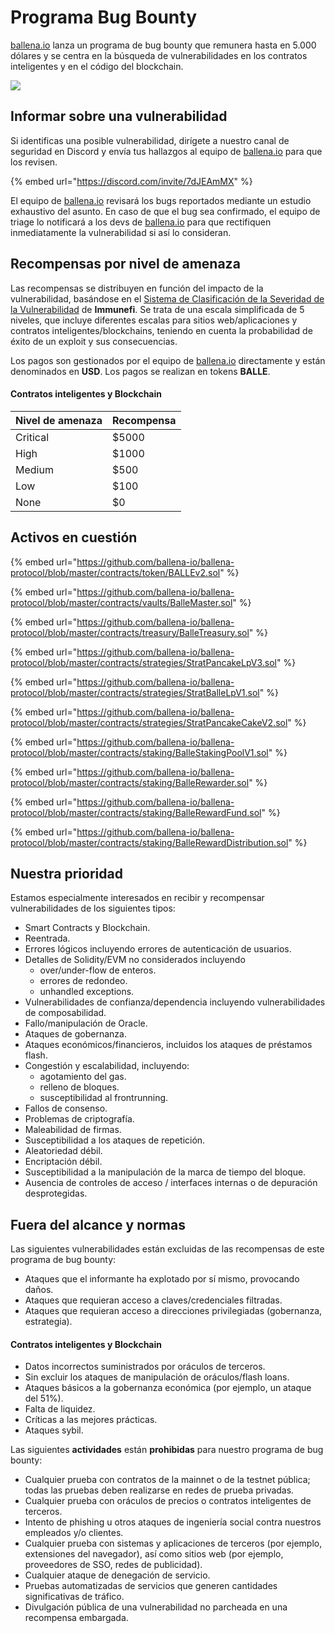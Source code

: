 # Programa Bug Bounty

[ballena.io](https://ballena.io/) lanza un programa de bug bounty que remunera hasta en 5.000 dólares y se centra en la búsqueda de vulnerabilidades en los contratos inteligentes y en el código del blockchain.



![](https://cdn-images-1.medium.com/max/800/1*Wb-OXpMQ1E9SbIxANDrFcQ.png)

## **Informar sobre una vulnerabilidad**

Si identificas una posible vulnerabilidad, dirígete a nuestro canal de seguridad en Discord y envía tus hallazgos al equipo de [ballena.io](https://ballena.io/) para que los revisen.

{% embed url="https://discord.com/invite/7dJEAmMX" %}

El equipo de [ballena.io](https://ballena.io/) revisará los bugs reportados mediante un estudio exhaustivo del asunto. En caso de que el bug sea confirmado, el equipo de triage lo notificará a los devs de [ballena.io](https://ballena.io/) para que rectifiquen inmediatamente la vulnerabilidad si así lo consideran.

## **Recompensas por nivel de amenaza**

Las recompensas se distribuyen en función del impacto de la vulnerabilidad, basándose en el [Sistema de Clasificación de la Severidad de la Vulnerabilidad](https://immunefi.com/severity-system/) de **Immunefi**. Se trata de una escala simplificada de 5 niveles, que incluye diferentes escalas para sitios web/aplicaciones y contratos inteligentes/blockchains, teniendo en cuenta la probabilidad de éxito de un exploit y sus consecuencias.

Los pagos son gestionados por el equipo de [ballena.io](https://ballena.io/) directamente y están denominados en **USD**. Los pagos se realizan en tokens **BALLE**.



#### Contratos inteligentes y Blockchain

| Nivel de amenaza | Recompensa |
| :--- | :--- |
| Critical | $5000 |
| High | $1000 |
| Medium | $500 |
| Low | $100 |
| None | $0 |

## Activos en cuestión

{% embed url="https://github.com/ballena-io/ballena-protocol/blob/master/contracts/token/BALLEv2.sol" %}

{% embed url="https://github.com/ballena-io/ballena-protocol/blob/master/contracts/vaults/BalleMaster.sol" %}

{% embed url="https://github.com/ballena-io/ballena-protocol/blob/master/contracts/treasury/BalleTreasury.sol" %}

{% embed url="https://github.com/ballena-io/ballena-protocol/blob/master/contracts/strategies/StratPancakeLpV3.sol" %}

{% embed url="https://github.com/ballena-io/ballena-protocol/blob/master/contracts/strategies/StratBalleLpV1.sol" %}

{% embed url="https://github.com/ballena-io/ballena-protocol/blob/master/contracts/strategies/StratPancakeCakeV2.sol" %}

{% embed url="https://github.com/ballena-io/ballena-protocol/blob/master/contracts/staking/BalleStakingPoolV1.sol" %}

{% embed url="https://github.com/ballena-io/ballena-protocol/blob/master/contracts/staking/BalleRewarder.sol" %}

{% embed url="https://github.com/ballena-io/ballena-protocol/blob/master/contracts/staking/BalleRewardFund.sol" %}

{% embed url="https://github.com/ballena-io/ballena-protocol/blob/master/contracts/staking/BalleRewardDistribution.sol" %}

## Nuestra prioridad

Estamos especialmente interesados en recibir y recompensar vulnerabilidades de los siguientes tipos:

* Smart Contracts y Blockchain.
* Reentrada.
* Errores lógicos incluyendo errores de autenticación de usuarios.
* Detalles de Solidity/EVM no considerados incluyendo 
  * over/under-flow de enteros.
  * errores de redondeo.
  * unhandled exceptions.
* Vulnerabilidades de confianza/dependencia incluyendo vulnerabilidades de composabilidad.
* Fallo/manipulación de Oracle.
* Ataques de gobernanza.
* Ataques económicos/financieros, incluidos los ataques de préstamos flash.
* Congestión y escalabilidad, incluyendo:
  * agotamiento del gas.
  * relleno de bloques.
  * susceptibilidad al frontrunning.
* Fallos de consenso.
* Problemas de criptografía.
* Maleabilidad de firmas.
* Susceptibilidad a los ataques de repetición.
* Aleatoriedad débil.
* Encriptación débil.
* Susceptibilidad a la manipulación de la marca de tiempo del bloque.
* Ausencia de controles de acceso / interfaces internas o de depuración desprotegidas.

## Fuera del alcance y normas

Las siguientes vulnerabilidades están excluidas de las recompensas de este programa de bug bounty:

* Ataques que el informante ha explotado por sí mismo, provocando daños.
* Ataques que requieran acceso a claves/credenciales filtradas.
* Ataques que requieran acceso a direcciones privilegiadas \(gobernanza, estrategia\).

#### **Contratos inteligentes y Blockchain**

* Datos incorrectos suministrados por oráculos de terceros.
* Sin excluir los ataques de manipulación de oráculos/flash loans.
* Ataques básicos a la gobernanza económica \(por ejemplo, un ataque del 51%\).
* Falta de liquidez.
* Críticas a las mejores prácticas.
* Ataques sybil.

Las siguientes **actividades** están **prohibidas** para nuestro programa de bug bounty:

* Cualquier prueba con contratos de la mainnet o de la testnet pública; todas las pruebas deben realizarse en redes de prueba privadas.
* Cualquier prueba con oráculos de precios o contratos inteligentes de terceros.
* Intento de phishing u otros ataques de ingeniería social contra nuestros empleados y/o clientes.
* Cualquier prueba con sistemas y aplicaciones de terceros \(por ejemplo, extensiones del navegador\), así como sitios web \(por ejemplo, proveedores de SSO, redes de publicidad\).
* Cualquier ataque de denegación de servicio.
* Pruebas automatizadas de servicios que generen cantidades significativas de tráfico.
* Divulgación pública de una vulnerabilidad no parcheada en una recompensa embargada.







